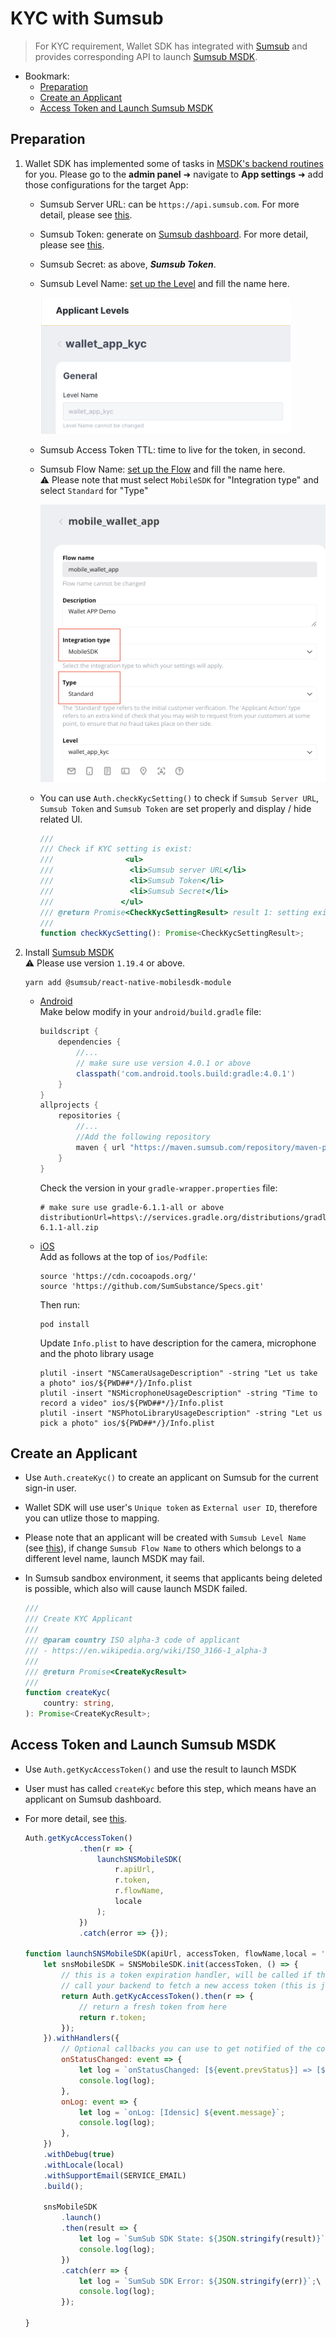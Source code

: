 # KYC with Sumsub

> For KYC requirement, Wallet SDK has integrated with [Sumsub](https://sumsub.com/) and provides corresponding API to launch [Sumsub MSDK](https://developers.sumsub.com/msdk/#getting-started).


- Bookmark:
  - [Preparation](#preparation)
  - [Create an Applicant](#create-an-applicant)
  - [Access Token and Launch Sumsub MSDK](#access-token-and-launch-sumsub-msdk)

## Preparation

1. Wallet SDK has implemented some of tasks in [MSDK's backend routines](https://developers.sumsub.com/msdk/#backend-routines) for  you. Please go to the **admin panel** ➜ navigate to **App settings** ➜ add those configurations for the target App:  
    - Sumsub Server URL: can be `https://api.sumsub.com`. For more detail, please see [this](https://developers.sumsub.com/api-reference/#introduction). 
    - Sumsub Token: generate on [Sumsub dashboard](https://cockpit.sumsub.com/checkus?_gl=1*1qzwmb0*_ga*MTY0OTA2OTIzNy4xNjQ2NjM2ODE4*_ga_ZF910PGWRL*MTY1MjE4MzU0OC44MS4xLjE2NTIxODkyMzIuNTI.#/devSpace/appTokens). For more detail, please see [this](https://developers.sumsub.com/api-reference/#app-tokens).
    - Sumsub Secret: as above, **_Sumsub Token_**.
    - Sumsub Level Name: [set up the Level](https://api.sumsub.com/checkus?_gl=1*15coo51*_ga*MTY0OTA2OTIzNy4xNjQ2NjM2ODE4*_ga_ZF910PGWRL*MTY1MjE4MzU0OC44MS4xLjE2NTIxOTAzMzUuNjA.#/sdkIntegrations/levels) and fill the name here.  

        <img src="images/sdk_guideline/kyc_level.png" alt="drawing" width="400"/>
    - Sumsub Access Token TTL: time to live for the token, in second.
    - Sumsub Flow Name: [set up the Flow](https://api.sumsub.com/checkus?_gl=1*1ccutv*_ga*MTY0OTA2OTIzNy4xNjQ2NjM2ODE4*_ga_ZF910PGWRL*MTY1MjE4MzU0OC44MS4xLjE2NTIxOTA4ODEuNjA.#/sdkIntegrations/flows) and fill the name here.  
⚠️ Please note that must select `MobileSDK` for "Integration type" and select `Standard` for "Type"

        <img src="images/sdk_guideline/kyc_flow.png" alt="drawing" width="500"/>
    * You can use `Auth.checkKycSetting()` to check if `Sumsub Server URL`, `Sumsub Token` and `Sumsub Token` are set properly and display / hide related UI.

        ```ts
        ///
        /// Check if KYC setting is exist:
        ///                <ul>
        ///                 <li>Sumsub server URL</li>
        ///                 <li>Sumsub Token</li>
        ///                 <li>Sumsub Secret</li>
        ///               </ul>
        /// @return Promise<CheckKycSettingResult> result 1: setting exist, 0: setting not exist
        ///
        function checkKycSetting(): Promise<CheckKycSettingResult>;
        ```
3. Install [Sumsub MSDK](https://developers.sumsub.com/msdk/plugins/react-native.html#react-native-module)  
    ⚠️ Please use version `1.19.4` or above.

    ```
    yarn add @sumsub/react-native-mobilesdk-module
    ```
    - [Android](https://developers.sumsub.com/msdk/plugins/react-native.html#android)  
    Make below modify in your `android/build.gradle` file:

        ```gradle
        buildscript {
            dependencies {
                //...
                // make sure use version 4.0.1 or above
                classpath('com.android.tools.build:gradle:4.0.1') 
            }
        }
        allprojects {
            repositories {
                //...
                //Add the following repository 
                maven { url "https://maven.sumsub.com/repository/maven-public/" }
            }
        }
        ```
        Check the version in your `gradle-wrapper.properties` file:  

        ```properties
        # make sure use gradle-6.1.1-all or above
        distributionUrl=https\://services.gradle.org/distributions/gradle-6.1.1-all.zip
        ```
    - [iOS](https://developers.sumsub.com/msdk/plugins/react-native.html#ios)  
        Add as follows at the top of `ios/Podfile`:
        ```
        source 'https://cdn.cocoapods.org/'
        source 'https://github.com/SumSubstance/Specs.git'
        ```
        Then run:
        ```
        pod install
        ```
        Update `Info.plist` to have description for the camera, microphone and the photo library usage
        
        ```
        plutil -insert "NSCameraUsageDescription" -string "Let us take a photo" ios/${PWD##*/}/Info.plist
        plutil -insert "NSMicrophoneUsageDescription" -string "Time to record a video" ios/${PWD##*/}/Info.plist
        plutil -insert "NSPhotoLibraryUsageDescription" -string "Let us pick a photo" ios/${PWD##*/}/Info.plist
        ```
## Create an Applicant
- Use `Auth.createKyc()` to create an applicant on Sumsub for the current sign-in user.
- Wallet SDK will use user's `Unique token` as `External user ID`, therefore you can utlize those to mapping.
- Please note that an applicant will be created with `Sumsub Level Name` (see [this](https://developers.sumsub.com/api-reference/#creating-an-applicant)), if change `Sumsub Flow Name` to others which belongs to a different level name, launch MSDK may fail.
- In Sumsub sandbox environment, it seems that applicants being deleted is possible, which also will cause launch MSDK failed.

    ```ts
    ///
    /// Create KYC Applicant
    ///
    /// @param country ISO alpha-3 code of applicant
    /// - https://en.wikipedia.org/wiki/ISO_3166-1_alpha-3
    /// 
    /// @return Promise<CreateKycResult> 
    ///
    function createKyc(
        country: string,
    ): Promise<CreateKycResult>;
    ```
## Access Token and Launch Sumsub MSDK
- Use `Auth.getKycAccessToken()` and use the result to launch MSDK
- User must has called `createKyc` before this step, which means have an applicant on Sumsub dashboard.
- For more detail, see [this](https://developers.sumsub.com/msdk/plugins/react-native.html#setup).

    ```javascript
    Auth.getKycAccessToken()
                .then(r => {
                    launchSNSMobileSDK(
                        r.apiUrl,
                        r.token,
                        r.flowName,
                        locale
                    );
                })
                .catch(error => {});
    
    function launchSNSMobileSDK(apiUrl, accessToken, flowName,local = 'en') {
        let snsMobileSDK = SNSMobileSDK.init(accessToken, () => {
            // this is a token expiration handler, will be called if the provided token is invalid or got expired
            // call your backend to fetch a new access token (this is just an example)
            return Auth.getKycAccessToken().then(r => {
                // return a fresh token from here
                return r.token;
            });
        }).withHandlers({
            // Optional callbacks you can use to get notified of the corresponding events
            onStatusChanged: event => {
                let log = `onStatusChanged: [${event.prevStatus}] => [${event.newStatus}]`;
                console.log(log);
            },
            onLog: event => {
                let log = `onLog: [Idensic] ${event.message}`;
                console.log(log);
            },
        })
        .withDebug(true)
        .withLocale(local)
        .withSupportEmail(SERVICE_EMAIL)
        .build();

        snsMobileSDK
            .launch()
            .then(result => {
                let log = `SumSub SDK State: ${JSON.stringify(result)}`;
                console.log(log);
            })
            .catch(err => {
                let log = `SumSub SDK Error: ${JSON.stringify(err)}`;\
                console.log(log);
            });

    }
    ```
